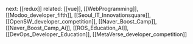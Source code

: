 
next: [[redux]]
related: [[vue]], [[WebProgramming]], [[Modoo_developer_fifth]], [[Seoul_IT_Innovationsquare]], [[OpenSW_developer_competition]], [[Naver_Boost_Camp]], [[Naver_Boost_Camp_Ai]], [[ROS_Education_AI]], [[DevOps_Developer_Education]], [[MetaVerse_developer_competition]]
